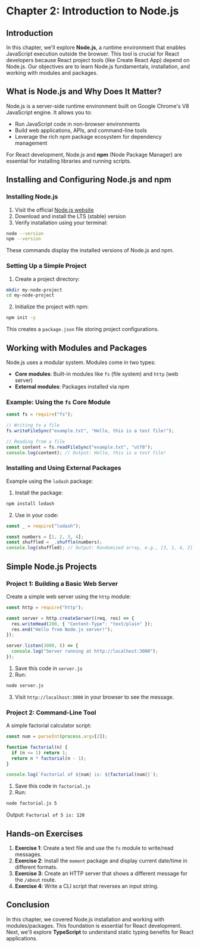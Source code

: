 # Chapter 2: Introduction to Node.js

## Introduction
In this chapter, we'll explore **Node.js**, a runtime environment that enables JavaScript execution outside the browser. This tool is crucial for React developers because React project tools (like Create React App) depend on Node.js. Our objectives are to learn Node.js fundamentals, installation, and working with modules and packages.

## What is Node.js and Why Does It Matter?
Node.js is a server-side runtime environment built on Google Chrome's V8 JavaScript engine. It allows you to:
- Run JavaScript code in non-browser environments
- Build web applications, APIs, and command-line tools
- Leverage the rich npm package ecosystem for dependency management

For React development, Node.js and **npm** (Node Package Manager) are essential for installing libraries and running scripts.

## Installing and Configuring Node.js and npm
### Installing Node.js
1. Visit the official [Node.js website](https://nodejs.org)
2. Download and install the LTS (stable) version
3. Verify installation using your terminal:
```bash
node --version
npm --version
```
These commands display the installed versions of Node.js and npm.

### Setting Up a Simple Project
1. Create a project directory:
```bash
mkdir my-node-project
cd my-node-project
```
2. Initialize the project with npm:
```bash
npm init -y
```
This creates a `package.json` file storing project configurations.

## Working with Modules and Packages
Node.js uses a modular system. Modules come in two types:
- **Core modules**: Built-in modules like `fs` (file system) and `http` (web server)
- **External modules**: Packages installed via npm

### Example: Using the `fs` Core Module
```javascript
const fs = require("fs");

// Writing to a file
fs.writeFileSync("example.txt", "Hello, this is a test file!");

// Reading from a file
const content = fs.readFileSync("example.txt", "utf8");
console.log(content); // Output: Hello, this is a test file!
```

### Installing and Using External Packages
Example using the `lodash` package:
1. Install the package:
```bash
npm install lodash
```
2. Use in your code:
```javascript
const _ = require("lodash");

const numbers = [1, 2, 3, 4];
const shuffled = _.shuffle(numbers);
console.log(shuffled); // Output: Randomized array, e.g., [3, 1, 4, 2]
```

## Simple Node.js Projects
### Project 1: Building a Basic Web Server
Create a simple web server using the `http` module:
```javascript
const http = require("http");

const server = http.createServer((req, res) => {
  res.writeHead(200, { "Content-Type": "text/plain" });
  res.end("Hello from Node.js server!");
});

server.listen(3000, () => {
  console.log("Server running at http://localhost:3000");
});
```
1. Save this code in `server.js`
2. Run:
```bash
node server.js
```
3. Visit `http://localhost:3000` in your browser to see the message.

### Project 2: Command-Line Tool
A simple factorial calculator script:
```javascript
const num = parseInt(process.argv[2]);

function factorial(n) {
  if (n <= 1) return 1;
  return n * factorial(n - 1);
}

console.log(`Factorial of ${num} is: ${factorial(num)}`);
```
1. Save this code in `factorial.js`
2. Run:
```bash
node factorial.js 5
```
Output: `Factorial of 5 is: 120`

## Hands-on Exercises
1. **Exercise 1**: Create a text file and use the `fs` module to write/read messages.
2. **Exercise 2**: Install the `moment` package and display current date/time in different formats.
3. **Exercise 3**: Create an HTTP server that shows a different message for the `/about` route.
4. **Exercise 4**: Write a CLI script that reverses an input string.

## Conclusion
In this chapter, we covered Node.js installation and working with modules/packages. This foundation is essential for React development. Next, we'll explore **TypeScript** to understand static typing benefits for React applications.